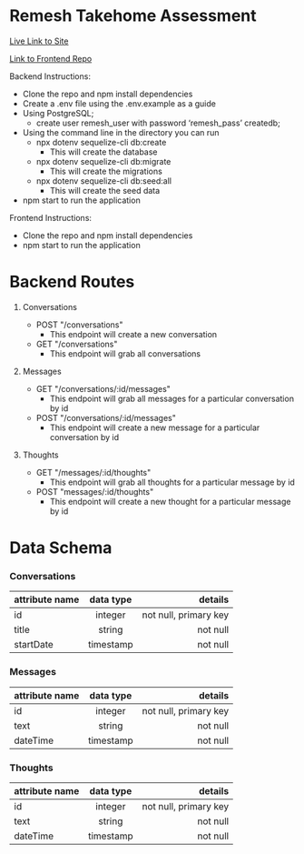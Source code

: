 # Remesh Takehome Assessment

[Live Link to Site](https://remesh-takehome-kang.netlify.app/)

[Link to Frontend Repo](https://github.com/lkang97/remesh-takehome-frontend)

Backend Instructions:

- Clone the repo and npm install dependencies
- Create a .env file using the .env.example as a guide
- Using PostgreSQL; 
   - create user remesh_user with password ‘remesh_pass’ createdb;
- Using the command line in the directory you can run
   - npx dotenv sequelize-cli db:create
      - This will create the database
   - npx dotenv sequelize-cli db:migrate
      - This will create the migrations
   - npx dotenv sequelize-cli db:seed:all
      - This will create the seed data
 - npm start to run the application

Frontend Instructions:

- Clone the repo and npm install dependencies
- npm start to run the application


# Backend Routes

1. Conversations

   - POST "/conversations"
     - This endpoint will create a new conversation
   - GET "/conversations"
     - This endpoint will grab all conversations

2. Messages

   - GET "/conversations/:id/messages"
     - This endpoint will grab all messages for a particular conversation by id
   - POST "/conversations/:id/messages"
     - This endpoint will create a new message for a particular conversation by id

3. Thoughts
   - GET "/messages/:id/thoughts"
     - This endpoint will grab all thoughts for a particular message by id
   - POST "messages/:id/thoughts"
     - This endpoint will create a new thought for a particular message by id

# Data Schema

### **Conversations**

| attribute name | data type |               details |
| -------------- | :-------: | --------------------: |
| id             |  integer  | not null, primary key |
| title          |  string   |              not null |
| startDate      | timestamp |              not null |

### **Messages**

| attribute name | data type |               details |
| -------------- | :-------: | --------------------: |
| id             |  integer  | not null, primary key |
| text           |  string   |              not null |
| dateTime       | timestamp |              not null |

### **Thoughts**

| attribute name | data type |               details |
| -------------- | :-------: | --------------------: |
| id             |  integer  | not null, primary key |
| text           |  string   |              not null |
| dateTime       | timestamp |              not null |
